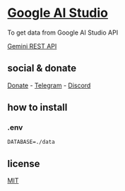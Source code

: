 # [Google AI Studio](https://makersuite.google.com/app/prompts/new_freeform)

To get data from Google AI Studio API

[Gemini REST API](https://ai.google.dev/tutorials/rest_quickstart)

## social & donate

[Donate](https://link.mercadopago.com.br/brtmvdl) - [Telegram](https://t.me/+KRmg5MlqgMk0MTg5) - [Discord](https://discord.gg/2zWpWBgmPj)

## how to install

### .env

```
DATABASE=./data
```

## license

[MIT](./LICENSE)
